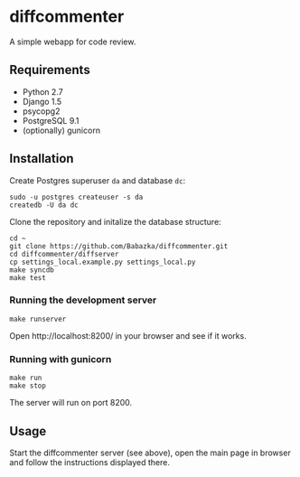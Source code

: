 diffcommenter
=============

A simple webapp for code review.


Requirements
------------

* Python 2.7
* Django 1.5
* psycopg2
* PostgreSQL 9.1
* (optionally) gunicorn

Installation
------------

Create Postgres superuser `da` and database `dc`:

```
sudo -u postgres createuser -s da
createdb -U da dc
```

Clone the repository and initalize the database structure:

```
cd ~
git clone https://github.com/Babazka/diffcommenter.git
cd diffcommenter/diffserver
cp settings_local.example.py settings_local.py
make syncdb
make test
```

### Running the development server

```
make runserver
```

Open http://localhost:8200/ in your browser and see if it works.

### Running with gunicorn

```
make run
make stop
```

The server will run on port 8200.

Usage
-----

Start the diffcommenter server (see above), open the main page in browser and follow the instructions displayed there.




